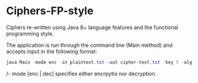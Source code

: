 # Ciphers-FP-style
Ciphers re-written using Java 8+ language features and the functional programming style.

The application is run through the command line (Main method) and accepts input in the following format:

```java
java Main -mode enc -in plaintext.txt -out cipher-text.txt -key 5 -alg unicode
```

/- mode [enc | dec] specifies either encrpytio nor decryption.
